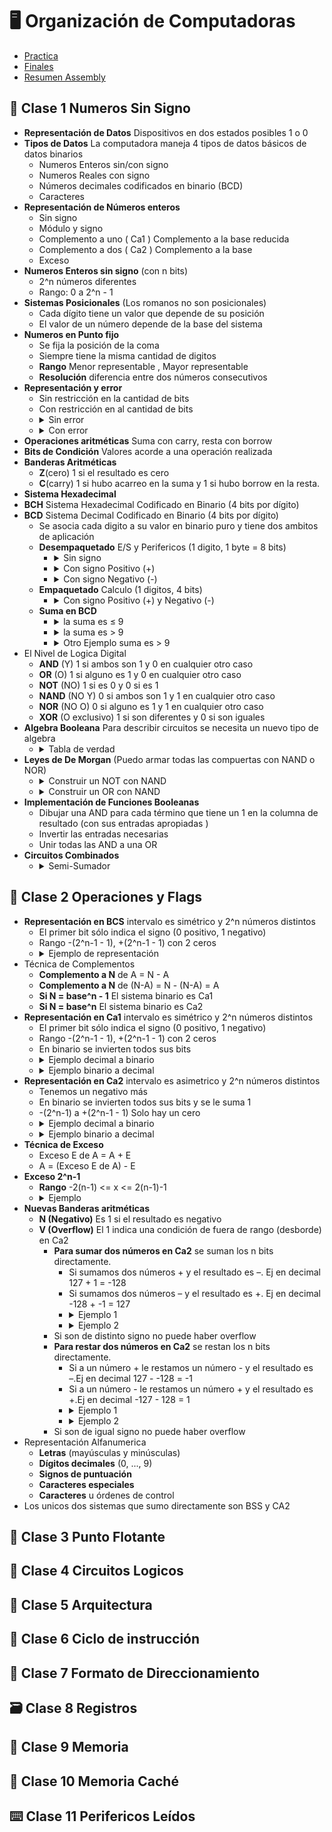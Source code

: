 # 🖥️ Organización de Computadoras

- [Practica](/Documentos/Practica.md)
- [Finales](/Documentos/Finales.md)
- [Resumen Assembly](/Documentos/resumenAssembly.md)

## 📘 Clase 1 Numeros Sin Signo

- **Representación de Datos** Dispositivos en dos estados posibles 1 o 0
- **Tipos de Datos** La computadora maneja 4 tipos de datos básicos de datos binarios
  - Numeros Enteros sin/con signo
  - Numeros Reales con signo
  - Números decimales codificados en binario (BCD)
  - Caracteres
- **Representación de Números enteros**
  - Sin signo
  - Módulo y signo
  - Complemento a uno ( Ca1 ) Complemento a la base reducida
  - Complemento a dos ( Ca2 ) Complemento a la base
  - Exceso
- **Numeros Enteros sin signo** (con n bits)
  - 2^n números diferentes
  - Rango: 0 a 2^n - 1
- **Sistemas Posicionales** (Los romanos no son posicionales)
  - Cada dígito tiene un valor que depende de su posición
  - El valor de un número depende de la base del sistema
- **Numeros en Punto fijo**
  - Se fija la posición de la coma
  - Siempre tiene la misma cantidad de digitos
  - **Rango** Menor representable , Mayor representable
  - **Resolución** diferencia entre dos números consecutivos
- **Representación y error**
  - Sin restricción en la cantidad de bits
  - Con restricción en al cantidad de bits
  - <details><summary> Sin error </summary><img src='https://github.com/Fabian-Martinez-Rincon/Fabian-Martinez-Rincon/assets/55964635/fdd16909-781d-44c6-8d09-199b0616fcec'></details>
  - <details><summary> Con error </summary><img src='https://github.com/Fabian-Martinez-Rincon/Fabian-Martinez-Rincon/assets/55964635/7a0417dd-e2e9-4894-8bd5-62a17022dc0b'><img src='https://github.com/Fabian-Martinez-Rincon/Fabian-Martinez-Rincon/assets/55964635/1fd2128e-6d1b-4d03-a504-8813175e558f'> Cuando no termina en 0, indica que quedo algún error</details>
- **Operaciones aritméticas** Suma con carry, resta con borrow
- **Bits de Condición** Valores acorde a una operación realizada
- **Banderas Aritméticas**
  - **Z**(cero) 1 si el resultado es cero
  - **C**(carry) 1 si hubo acarreo en la suma y 1 si hubo borrow en la resta.
- **Sistema Hexadecimal**
- **BCH** Sistema Hexadecimal Codificado en Binario (4 bits por dígito)
- **BCD** Sistema Decimal Codificado en Binario (4 bits por dígito)
  - Se asocia cada digito a su valor en binario puro y tiene dos ambitos de aplicación
  - **Desempaquetado** E/S y Perifericos (1 digito, 1 byte = 8 bits)
    - <details><summary> Sin signo </summary><img src='https://github.com/Fabian-Martinez-Rincon/Fabian-Martinez-Rincon/assets/55964635/2c10001d-9991-47c2-8215-79dfe58ab869'></details>
    - <details><summary> Con signo Positivo (+) </summary><img src='https://github.com/Fabian-Martinez-Rincon/Fabian-Martinez-Rincon/assets/55964635/d17f71ca-83c0-44cc-976a-9931671956f9'></details>
    - <details><summary> Con signo Negativo (-)</summary><img src='https://github.com/Fabian-Martinez-Rincon/Fabian-Martinez-Rincon/assets/55964635/b2a9428d-c645-4bee-a7fc-36479fb46ea5'></details>
  - **Empaquetado** Calculo (1 digitos, 4 bits)
    - <details><summary> Con signo Positivo (+) y Negativo (-) </summary><img src='https://github.com/Fabian-Martinez-Rincon/Fabian-Martinez-Rincon/assets/55964635/c5a3b449-67aa-43ab-b12d-b09e1974ed32'></details>
  - **Suma en BCD**
    - <details><summary> la suma es ≤ 9 </summary><img src='https://github.com/Fabian-Martinez-Rincon/Fabian-Martinez-Rincon/assets/55964635/a5163906-6e37-4b7b-af62-55fd3ad817b4'></details>
    - <details><summary> la suma es > 9 </summary><img src='https://github.com/Fabian-Martinez-Rincon/Fabian-Martinez-Rincon/assets/55964635/41bdd21c-5db9-4d9a-99d5-b58b9934e163'> <img src='https://github.com/Fabian-Martinez-Rincon/Fabian-Martinez-Rincon/assets/55964635/80b29439-89fd-477d-a717-0bb75073d2a3'></details>
    - <details><summary> Otro Ejemplo suma es > 9 </summary> <img src='https://github.com/Fabian-Martinez-Rincon/Fabian-Martinez-Rincon/assets/55964635/5acf0f3a-2540-48fc-9d2b-69954a1e34ce'></details>
- El Nivel de Logica Digital
  - **AND** (Y) 1 si ambos son 1 y 0 en cualquier otro caso
  - **OR** (O) 1 si alguno es 1 y 0 en cualquier otro caso
  - **NOT** (NO) 1 si es 0 y 0 si es 1
  - **NAND** (NO Y) 0 si ambos son 1 y 1 en cualquier otro caso
  - **NOR** (NO O) 0 si alguno es 1 y 1 en cualquier otro caso
  - **XOR** (O exclusivo) 1 si son diferentes y 0 si son iguales
- **Algebra Booleana** Para describir circuitos se necesita un nuevo tipo de algebra
  - <details> <summary> Tabla de verdad </summary> <img src='https://github.com/Fabian-Martinez-Rincon/Fabian-Martinez-Rincon/assets/55964635/6f7c48b6-1e01-46bd-90b6-a618b3d5df59' > </details>
- **Leyes de De Morgan** (Puedo armar todas las compuertas con NAND o NOR)
  - <details> <summary> Construir un NOT con NAND </summary> <img src='https://github.com/Fabian-Martinez-Rincon/Fabian-Martinez-Rincon/assets/55964635/8bfcafad-f553-493d-877f-0d31b4d99a0f'> </details>
  - <details> <summary> Construir un OR con NAND </summary> <img src='https://github.com/Fabian-Martinez-Rincon/Fabian-Martinez-Rincon/assets/55964635/c954ec41-ac47-486d-8152-b6a62e0a8e5e '> </details>
- **Implementación de Funciones Booleanas**
  - Dibujar una AND para cada término que tiene un 1 en la columna de resultado (con sus entradas apropiadas )
  - Invertir las entradas necesarias
  - Unir todas las AND a una OR
- **Circuitos Combinados**
  - <details> <summary> Semi-Sumador </summary> <img src='https://github.com/Fabian-Martinez-Rincon/Fabian-Martinez-Rincon/assets/55964635/c01e34e1-484c-4e44-8b68-7d75701be716'> </details>

## 🏁 Clase 2 Operaciones y Flags

- **Representación en BCS** intervalo es simétrico y 2^n números distintos
  - El primer bit sólo indica el signo (0 positivo, 1 negativo)
  - Rango -(2^n-1 - 1), +(2^n-1 - 1) con 2 ceros
  - <details> <summary> Ejemplo de representación </summary> <img src='https://github.com/Fabian-Martinez-Rincon/Fabian-Martinez-Rincon/assets/55964635/12635a56-c631-4180-88e1-8bbabba5ef4a'> </details>
- Técnica de Complementos
  - **Complemento a N** de A = N - A
  - **Complemento a N** de (N-A) = N - (N-A) = A
  - **Si N = base^n - 1** El sistema binario es Ca1
  - **Si N = base^n** El sistema binario es Ca2
- **Representación en Ca1** intervalo es simétrico y 2^n números distintos
  - El primer bit sólo indica el signo (0 positivo, 1 negativo)
  - Rango -(2^n-1 - 1), +(2^n-1 - 1) con 2 ceros
  - En binario se invierten todos sus bits
  - <details> <summary> Ejemplo decimal a binario </summary> <img src='https://github.com/Fabian-Martinez-Rincon/Fabian-Martinez-Rincon/assets/55964635/419e6fdd-9928-407a-8c89-38d89659f2b6'> </details>
  - <details> <summary> Ejemplo binario a decimal</summary> <img src='https://github.com/Fabian-Martinez-Rincon/Fabian-Martinez-Rincon/assets/55964635/c482a65e-bd7f-42a4-a1dc-3f9b3b904828'> <img src='https://github.com/Fabian-Martinez-Rincon/Fabian-Martinez-Rincon/assets/55964635/5a2bde89-0061-4d30-ae85-7f608196d18f'></details>
- **Representación en Ca2** intervalo es asimetrico y 2^n números distintos
  - Tenemos un negativo más
  - En binario se invierten todos sus bits y se le suma 1
  - -(2^n-1) a +(2^n-1 - 1) Solo hay un cero
  - <details> <summary> Ejemplo decimal a binario </summary> <img src='https://github.com/Fabian-Martinez-Rincon/Fabian-Martinez-Rincon/assets/55964635/09232eb0-35fa-4d2d-87e1-7d6d582477fa'> </details>
  - <details> <summary> Ejemplo binario a decimal</summary> <img src='https://github.com/Fabian-Martinez-Rincon/Fabian-Martinez-Rincon/assets/55964635/f9b2b43a-7456-4504-af71-7307dd5dfd85'> <img src='https://github.com/Fabian-Martinez-Rincon/Fabian-Martinez-Rincon/assets/55964635/aea80d11-1dea-4708-9df5-0df99dde8812'></details>
- **Técnica de Exceso**
  - Exceso E de A = A + E 
  - A = (Exceso E de A) - E
- **Exceso 2^n-1**
  - **Rango** -2(n-1) <= x <= 2(n-1)-1
  - <details> <summary> Ejemplo </summary> <img src='https://github.com/Fabian-Martinez-Rincon/Fabian-Martinez-Rincon/assets/55964635/9c7d3928-333d-493a-9f99-0886ed043273'> </details>
- **Nuevas Banderas aritméticas**
  - **N (Negativo)** Es 1 si el resultado es negativo
  - **V (Overflow)** El 1 indica una condición de fuera de rango (desborde) en Ca2
    - **Para sumar dos números en Ca2** se suman los n bits directamente.
      - Si sumamos dos números + y el resultado es –. Ej en decimal 127 + 1 = -128
      - Si sumamos dos números – y el resultado es +. Ej en decimal -128 + -1 = 127
      - <details> <summary> Ejemplo 1 </summary> <img src='https://github.com/Fabian-Martinez-Rincon/Fabian-Martinez-Rincon/assets/55964635/01ff1fc5-0e5e-4ffd-9ddc-5aa35affa855'> </details>
      - <details> <summary> Ejemplo 2 </summary> <img src='https://github.com/Fabian-Martinez-Rincon/Fabian-Martinez-Rincon/assets/55964635/a7d9d791-4394-427f-8533-57cd114872b9'> </details>
    - Si son de distinto signo no puede haber overflow
    - **Para restar dos números en Ca2** se restan los n bits directamente. 
      - Si a un número + le restamos un número - y el resultado es –.Ej en decimal 127 - -128 = -1
      - Si a un número - le restamos un número + y el resultado es +.Ej en decimal -127 - 128 = 1
      - <details> <summary> Ejemplo 1 </summary> <img src='https://github.com/Fabian-Martinez-Rincon/Fabian-Martinez-Rincon/assets/55964635/7428fe1d-66de-4d86-ba4c-5221e5f11fca'> </details>
      - <details> <summary> Ejemplo 2 </summary> <img src='https://github.com/Fabian-Martinez-Rincon/Fabian-Martinez-Rincon/assets/55964635/ec8e6cf5-4715-4357-af3b-5370318693b2'> </details>
    - Si son de igual signo no puede haber overflow
- Representación Alfanumerica
  - **Letras** (mayúsculas y minúsculas)
  - **Dígitos decimales** (0, ..., 9)
  - **Signos de puntuación**
  - **Caracteres especiales**
  - **Caracteres** u órdenes de control
- Los unicos dos sistemas que sumo directamente son BSS y CA2

## 📙 Clase 3 Punto Flotante

## 📕 Clase 4 Circuitos Logicos

## 📁 Clase 5 Arquitectura

## 📔 Clase 6 Ciclo de instrucción

## 📎 Clase 7 Formato de Direccionamiento

## 🗃️ Clase 8 Registros

## 💾 Clase 9 Memoria

## 💽 Clase 10 Memoria Caché

## ⌨️ Clase 11 Perifericos Leídos

